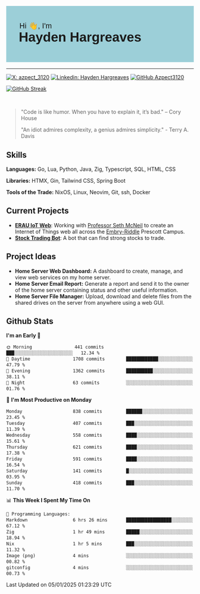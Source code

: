 ![Hayden Hargreaves](https://github.com/Azpect3120/Azpect3120/blob/master/download.png?raw=true)

<hr>

[![X: azpect_3120](https://img.shields.io/twitter/follow/azpect_3120?style=social)](https://x.com/azpect_3120)
[![Linkedin: Hayden Hargreaves](https://img.shields.io/badge/-Hayden%20Hargreaves-blue?style=flat-square&logo=Linkedin&logoColor=white&link=https://www.linkedin.com/in/hayden-hargreaves-37b2802a4/)](https://www.linkedin.com/in/hayden-hargreaves-37b2802a4/)
[![GitHub Azpect3120](https://img.shields.io/github/followers/azpect3120?label=follow&style=social)](https://github.com/azpect3120)

[![GitHub Streak](https://streak-stats.demolab.com?user=Azpect3120&theme=rose-pine)](https://git.io/streak-stats)

<br>

> "Code is like humor. When you have to explain it, it’s bad." – Cory House
> 
> "An idiot admires complexity, a genius admires simplicity." - Terry A. Davis


## Skills
**Languages:** Go, Lua, Python, Java, Zig, Typescript, SQL, HTML, CSS 

**Libraries:** HTMX, Gin, Tailwind CSS, Spring Boot

**Tools of the Trade:** NixOS, Linux, Neovim, Git, ssh, Docker


## Current Projects 
- **[ERAU IoT Web](https://github.com/Azpect3120/InternetOfThings)**: Working with [Professor Seth McNeil](https://github.com/semcneil) to create an Internet of Things web all across the [Embry-Riddle](https://erau.edu) Prescott Campus.
- **[Stock Trading Bot](https://github.com/Azpect3120/TradingBot)**: A bot that can find strong stocks to trade.


## Project Ideas
- **Home Server Web Dashboard:** A dashboard to create, manage, and view web services on my home server.
- **Home Server Email Report:** Generate a report and send it to the owner of the home server containing status and other useful information.
- **Home Server File Manager:** Upload, download and delete files from the shared drives on the server from anywhere using a web GUI.


## Github Stats

<!--START_SECTION:waka-->
**I'm an Early 🐤** 

```text
🌞 Morning                441 commits         ███░░░░░░░░░░░░░░░░░░░░░░   12.34 % 
🌆 Daytime                1708 commits        ████████████░░░░░░░░░░░░░   47.79 % 
🌃 Evening                1362 commits        ██████████░░░░░░░░░░░░░░░   38.11 % 
🌙 Night                  63 commits          ░░░░░░░░░░░░░░░░░░░░░░░░░   01.76 % 
```
📅 **I'm Most Productive on Monday** 

```text
Monday                   838 commits         ██████░░░░░░░░░░░░░░░░░░░   23.45 % 
Tuesday                  407 commits         ███░░░░░░░░░░░░░░░░░░░░░░   11.39 % 
Wednesday                558 commits         ████░░░░░░░░░░░░░░░░░░░░░   15.61 % 
Thursday                 621 commits         ████░░░░░░░░░░░░░░░░░░░░░   17.38 % 
Friday                   591 commits         ████░░░░░░░░░░░░░░░░░░░░░   16.54 % 
Saturday                 141 commits         █░░░░░░░░░░░░░░░░░░░░░░░░   03.95 % 
Sunday                   418 commits         ███░░░░░░░░░░░░░░░░░░░░░░   11.70 % 
```


📊 **This Week I Spent My Time On** 

```text
💬 Programming Languages: 
Markdown                 6 hrs 26 mins       █████████████████░░░░░░░░   67.12 % 
Zig                      1 hr 49 mins        █████░░░░░░░░░░░░░░░░░░░░   18.94 % 
Nix                      1 hr 5 mins         ███░░░░░░░░░░░░░░░░░░░░░░   11.32 % 
Image (png)              4 mins              ░░░░░░░░░░░░░░░░░░░░░░░░░   00.82 % 
gitconfig                4 mins              ░░░░░░░░░░░░░░░░░░░░░░░░░   00.73 % 
```


 Last Updated on 05/01/2025 01:23:29 UTC
<!--END_SECTION:waka-->
